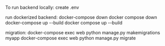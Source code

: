 To run backend locally:
create .env

run dockerized backend:
docker-compose down             docker compose down 
docker-compose up --build       docker compose up --build

migration:
docker-compose exec web python manage.py makemigrations myapp
docker-compose exec web python manage.py migrate